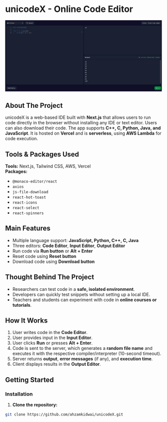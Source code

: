 # unicodeX - Online Code Editor

![Logo](/public/images/HomePage.png)

## About The Project

unicodeX is a web-based IDE built with **Next.js** that allows users to run code directly in the browser without installing any IDE or text editor. Users can also download their code. The app supports **C++, C, Python, Java, and JavaScript**. It is hosted on **Vercel** and is **serverless**, using **AWS Lambda** for code execution.

## Tools & Packages Used

**Tools:** Next.js, Tailwind CSS, AWS, Vercel  
**Packages:** 
- `@monaco-editor/react`  
- `axios`  
- `js-file-download`  
- `react-hot-toast`  
- `react-icons`  
- `react-select`  
- `react-spinners`  

## Main Features

- Multiple language support: **JavaScript, Python, C++, C, Java**  
- Three editors: **Code Editor**, **Input Editor**, **Output Editor**  
- Run code via **Run button** or **Alt + Enter**  
- Reset code using **Reset button**  
- Download code using **Download button**

## Thought Behind The Project

- Researchers can test code in a **safe, isolated environment**.  
- Developers can quickly test snippets without setting up a local IDE.  
- Teachers and students can experiment with code in **online courses or tutorials**.

## How It Works

1. User writes code in the **Code Editor**.  
2. User provides input in the **Input Editor**.  
3. User clicks **Run** or presses **Alt + Enter**.  
4. Code is sent to the server, which generates a **random file name** and executes it with the respective compiler/interpreter (10-second timeout).  
5. Server returns **output**, **error messages** (if any), and **execution time**.  
6. Client displays results in the **Output Editor**.

## Getting Started

### Installation

1. **Clone the repository:**
```bash
git clone https://github.com/ahzamkidwai/unicodeX.git
